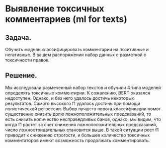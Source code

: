 # Выявление токсичных комментариев (ml for texts)

## Задача. 
Обучить модель классифицировать комментарии на позитивные и негативные. В вашем распоряжении набор данных с разметкой о токсичности правок.
## Решение. 
Мы исследовали размеченный набор текстов и обучили 4 типа моделей определять токсичные комментирии. К сожалению, BERT оказался недоступен. Однако, и без него удалось достичь некоторых результатов.
Самого высокого f1 удалось достичь при помощи логистической регрессии. Выбор лучшего порога классификации помог существенно снизить долю ложноположительных предсказаний, то есть снизить количество несправедливых банов, однако, мы видим, что когда f1 растет за счет снижения ложноположительных предсказаний, число ложноотрицательных становится выше. В такой ситуации рост f1 приводит к снижению строгости, и большее количество токсичных комментаторов имеют возможность продолжать комментировать.

